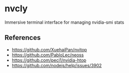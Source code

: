 # nvcly

Immersive terminal interface for managing nvidia-smi stats

## References

- <https://github.com/XuehaiPan/nvitop>
- <https://github.com/PabloLec/neoss>
- <https://github.com/peci1/nvidia-htop>
- <https://github.com/nodejs/help/issues/3902>
